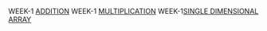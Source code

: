 WEEK-1 [ADDITION](https://github.com/Borigam-sakshitha/2203A51596_DAA_Batch-02/blob/main/WEEK-1%20ADDITION.c)
WEEK-1 [MULTIPLICATION](https://github.com/Borigam-sakshitha/2203A51596_DAA_Batch-02/blob/main/WEEK-1%20MULTIPLICATION.c)
WEEK-1[SINGLE DIMENSIONAL ARRAY](https://github.com/Borigam-sakshitha/2203A51596_DAA_Batch-02/blob/main/WEEK-1%20SINGLE%20DIMENSIONAL%20ARRAY.c)

